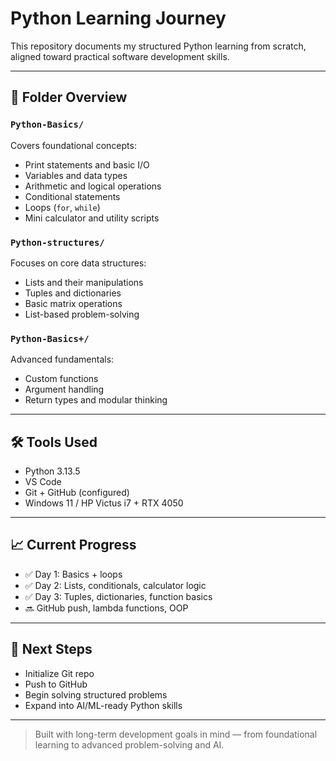 # Python Learning Journey

This repository documents my structured Python learning from scratch, aligned toward practical software development skills.

---

## 📁 Folder Overview

### `Python-Basics/`
Covers foundational concepts:
- Print statements and basic I/O
- Variables and data types
- Arithmetic and logical operations
- Conditional statements
- Loops (`for`, `while`)
- Mini calculator and utility scripts

### `Python-structures/`
Focuses on core data structures:
- Lists and their manipulations
- Tuples and dictionaries
- Basic matrix operations
- List-based problem-solving

### `Python-Basics+/`
Advanced fundamentals:
- Custom functions
- Argument handling
- Return types and modular thinking

---

## 🛠 Tools Used

- Python 3.13.5
- VS Code
- Git + GitHub (configured)
- Windows 11 / HP Victus i7 + RTX 4050

---

## 📈 Current Progress

- ✅ Day 1: Basics + loops
- ✅ Day 2: Lists, conditionals, calculator logic
- ✅ Day 3: Tuples, dictionaries, function basics
- 🔜 GitHub push, lambda functions, OOP

---

## 📌 Next Steps

- Initialize Git repo
- Push to GitHub
- Begin solving structured problems
- Expand into AI/ML-ready Python skills

---

> Built with long-term development goals in mind — from foundational learning to advanced problem-solving and AI.
